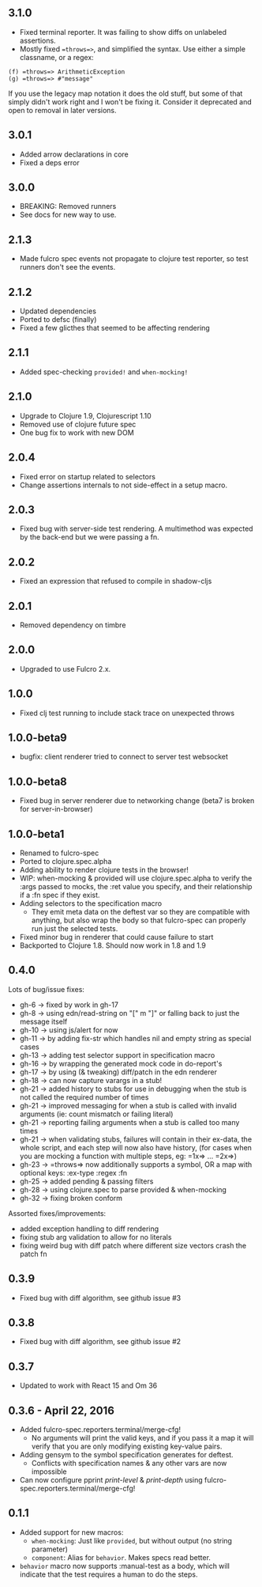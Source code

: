 3.1.0
-----
- Fixed terminal reporter. It was failing to show diffs on unlabeled assertions.
- Mostly fixed `=throws=>`, and simplified the syntax. Use either a simple
classname, or a regex:

```
(f) =throws=> ArithmeticException
(g) =throws=> #"message"
```

If you use the legacy map notation it does the old stuff, but some of that
simply didn't work right and I won't be fixing it. Consider it deprecated
and open to removal in later versions.

3.0.1
-----
- Added arrow declarations in core
- Fixed a deps error

3.0.0
-----
- BREAKING: Removed runners
- See docs for new way to use.

2.1.3
-----
- Made fulcro spec events not propagate to clojure test reporter, so
  test runners don't see the events.

2.1.2
-----
- Updated dependencies
- Ported to defsc (finally)
- Fixed a few glicthes that seemed to be affecting rendering

2.1.1
-----
- Added spec-checking `provided!` and `when-mocking!`

2.1.0
-----
- Upgrade to Clojure 1.9, Clojurescript 1.10
- Removed use of clojure future spec
- One bug fix to work with new DOM

2.0.4
-----
- Fixed error on startup related to selectors
- Change assertions internals to not side-effect in a setup macro.

2.0.3
-----
- Fixed bug with server-side test rendering. A multimethod was expected by the back-end but we were passing a fn.

2.0.2
-----
- Fixed an expression that refused to compile in shadow-cljs

2.0.1
-----
- Removed dependency on timbre

2.0.0
-----
- Upgraded to use Fulcro 2.x.

1.0.0
-----
- Fixed clj test running to include stack trace on unexpected throws

1.0.0-beta9
-----------
- bugfix: client renderer tried to connect to server test websocket

1.0.0-beta8
-----------
- Fixed bug in server renderer due to networking change (beta7 is broken for server-in-browser)

1.0.0-beta1
-----------
- Renamed to fulcro-spec
- Ported to clojure.spec.alpha
- Adding ability to render clojure tests in the browser!
- WIP: when-mocking & provided will use clojure.spec.alpha to verify the :args passed to mocks, the :ret value you specify, and their relationship if a :fn spec if they exist.
- Adding selectors to the specification macro
    - They emit meta data on the deftest var so they are compatible with anything,
      but also wrap the body so that fulcro-spec can properly run just the selected tests.
- Fixed minor bug in renderer that could cause failure to start
- Backported to Clojure 1.8. Should now work in 1.8 and 1.9

0.4.0
-----
Lots of bug/issue fixes:
- gh-6 -> fixed by work in gh-17
- gh-8 -> using edn/read-string on "[" m "]" or falling back to just the message itself
- gh-10 -> using js/alert for now
- gh-11 -> by adding fix-str which handles nil and empty string as special cases
- gh-13 -> adding test selector support in specification macro
- gh-16 -> by wrapping the generated mock code in do-report's
- gh-17 -> by using (& tweaking) diff/patch in the edn renderer
- gh-18 -> can now capture varargs in a stub!
- gh-21 -> added history to stubs for use in debugging when the stub is not called the required number of times
- gh-21 -> improved messaging for when a stub is called with invalid arguments (ie: count mismatch or failing literal)
- gh-21 -> reporting failing arguments when a stub is called too many times
- gh-21 -> when validating stubs, failures will contain in their ex-data, the whole script, and each step will now also have history, (for cases when you are mocking a function with multiple steps, eg: =1x=> ...  =2x=>)
- gh-23 -> =throws=> now additionally supports a symbol, OR a map with optional keys: :ex-type :regex :fn
- gh-25 -> added pending & passing filters
- gh-28 -> using clojure.spec to parse provided & when-mocking
- gh-32 -> fixing broken conform

Assorted fixes/improvements:
- added exception handling to diff rendering
- fixing stub arg validation to allow for no literals
- fixing weird bug with diff patch where different size vectors crash the patch fn

0.3.9
-----
- Fixed bug with diff algorithm, see github issue #3

0.3.8
-----
- Fixed bug with diff algorithm, see github issue #2

0.3.7
-----
- Updated to work with React 15 and Om 36

0.3.6 - April 22, 2016
-----
- Added fulcro-spec.reporters.terminal/merge-cfg!
    - No arguments will print the valid keys, and if you pass it a map it will
      verify that you are only modifying existing key-value pairs.
- Adding gensym to the symbol specification generates for deftest.
    - Conflicts with specification names & any other vars are now impossible
- Can now configure pprint *print-level* & *print-depth* using fulcro-spec.reporters.terminal/merge-cfg!

0.1.1
-----
- Added support for new macros:
    - `when-mocking`: Just like `provided`, but without output (no string parameter)
    - `component`: Alias for `behavior`. Makes specs read better.
- `behavior` macro now supports :manual-test as a body, which will indicate that the test requires a human to do the steps.

